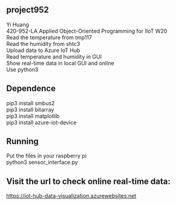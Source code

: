 ## project952
Yi Huang  
420-952-LA Applied Object-Oriented Programming for IIoT W20  
Read the temperature from tmp117  
Read the humidity from shtc3  
Upload data to Azure IoT Hub  
Read temperature and humidity in GUI  
Show real-time data in local GUI and online  
Use python3  
## Dependence
pip3 install smbus2  
pip3 install bitarray  
pip3 install matplotlib  
pip3 install azure-iot-device  
## Running
Put the files in your raspberry pi  
python3 sensor_interface.py  
## Visit the url to check online real-time data:
https://iot-hub-data-visualization.azurewebsites.net  
